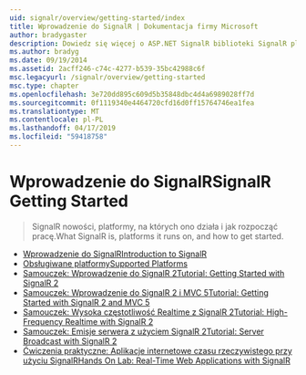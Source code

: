 ```yaml
---
uid: signalr/overview/getting-started/index
title: Wprowadzenie do SignalR | Dokumentacja firmy Microsoft
author: bradygaster
description: Dowiedz się więcej o ASP.NET SignalR biblioteki SignalR platformy ASP.NET jest nową biblioteką dla deweloperów platformy ASP.NET, która ułatwia opracowywanie funkcji sieci web w czasie rzeczywistym. SignalR umożliwia bi...
ms.author: bradyg
ms.date: 09/19/2014
ms.assetid: 2acff246-c74c-4277-b539-35bc42988c6f
msc.legacyurl: /signalr/overview/getting-started
msc.type: chapter
ms.openlocfilehash: 3e720dd895c609d5b35848dbc4d4a6989028ff7d
ms.sourcegitcommit: 0f1119340e4464720cfd16d0ff15764746ea1fea
ms.translationtype: MT
ms.contentlocale: pl-PL
ms.lasthandoff: 04/17/2019
ms.locfileid: "59418758"
---
```

# <a name="signalr-getting-started"></a><span data-ttu-id="48193-104">Wprowadzenie do SignalR</span><span class="sxs-lookup"><span data-stu-id="48193-104">SignalR Getting Started</span></span>

> <span data-ttu-id="48193-105">SignalR nowości, platformy, na których ono działa i jak rozpocząć pracę.</span><span class="sxs-lookup"><span data-stu-id="48193-105">What SignalR is, platforms it runs on, and how to get started.</span></span>


- [<span data-ttu-id="48193-106">Wprowadzenie do SignalR</span><span class="sxs-lookup"><span data-stu-id="48193-106">Introduction to SignalR</span></span>](introduction-to-signalr.md)
- [<span data-ttu-id="48193-107">Obsługiwane platformy</span><span class="sxs-lookup"><span data-stu-id="48193-107">Supported Platforms</span></span>](supported-platforms.md)
- [<span data-ttu-id="48193-108">Samouczek: Wprowadzenie do SignalR 2</span><span class="sxs-lookup"><span data-stu-id="48193-108">Tutorial: Getting Started with SignalR 2</span></span>](tutorial-getting-started-with-signalr.md)
- [<span data-ttu-id="48193-109">Samouczek: Wprowadzenie do SignalR 2 i MVC 5</span><span class="sxs-lookup"><span data-stu-id="48193-109">Tutorial: Getting Started with SignalR 2 and MVC 5</span></span>](tutorial-getting-started-with-signalr-and-mvc.md)
- [<span data-ttu-id="48193-110">Samouczek: Wysoka częstotliwość Realtime z SignalR 2</span><span class="sxs-lookup"><span data-stu-id="48193-110">Tutorial: High-Frequency Realtime with SignalR 2</span></span>](tutorial-high-frequency-realtime-with-signalr.md)
- [<span data-ttu-id="48193-111">Samouczek: Emisje serwera z użyciem SignalR 2</span><span class="sxs-lookup"><span data-stu-id="48193-111">Tutorial: Server Broadcast with SignalR 2</span></span>](tutorial-server-broadcast-with-signalr.md)
- [<span data-ttu-id="48193-112">Ćwiczenia praktyczne: Aplikacje internetowe czasu rzeczywistego przy użyciu SignalR</span><span class="sxs-lookup"><span data-stu-id="48193-112">Hands On Lab: Real-Time Web Applications with SignalR</span></span>](real-time-web-applications-with-signalr.md)
